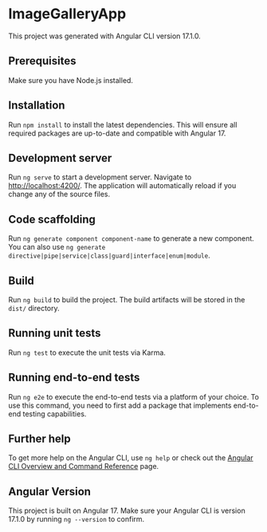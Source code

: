 # ImageGalleryApp

This project was generated with Angular CLI version 17.1.0.

## Prerequisites

Make sure you have Node.js installed.

## Installation

Run `npm install` to install the latest dependencies. This will ensure all required packages are up-to-date and compatible with Angular 17.

## Development server

Run `ng serve` to start a development server. Navigate to [http://localhost:4200/](http://localhost:4200/). The application will automatically reload if you change any of the source files.

## Code scaffolding

Run `ng generate component component-name` to generate a new component. You can also use `ng generate directive|pipe|service|class|guard|interface|enum|module`.

## Build

Run `ng build` to build the project. The build artifacts will be stored in the `dist/` directory.

## Running unit tests

Run `ng test` to execute the unit tests via Karma.

## Running end-to-end tests

Run `ng e2e` to execute the end-to-end tests via a platform of your choice. To use this command, you need to first add a package that implements end-to-end testing capabilities.

## Further help

To get more help on the Angular CLI, use `ng help` or check out the [Angular CLI Overview and Command Reference](https://angular.io/cli) page.

## Angular Version

This project is built on Angular 17. Make sure your Angular CLI is version 17.1.0 by running `ng --version` to confirm.
